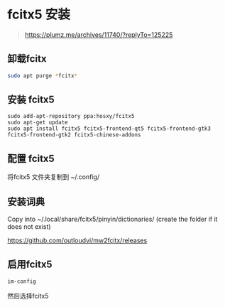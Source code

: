 # fcitx5 安装 

> https://plumz.me/archives/11740/?replyTo=125225

## 卸载fcitx

```bash
sudo apt purge *fcitx*
```

## 安装 fcitx5

```sudo
sudo add-apt-repository ppa:hosxy/fcitx5
sudo apt-get update
sudo apt install fcitx5 fcitx5-frontend-qt5 fcitx5-frontend-gtk3 fcitx5-frontend-gtk2 fcitx5-chinese-addons
```

## 配置 fcitx5

将fcitx5 文件夹复制到 ~/.config/

## 安装词典

Copy into ~/.local/share/fcitx5/pinyin/dictionaries/ (create the folder if it does not exist)

[](https://github.com/felixonmars/fcitx5-pinyin-zhwiki)

https://github.com/outloudvi/mw2fcitx/releases

## 启用fcitx5

```bash
im-config
```

然后选择fcitx5 
